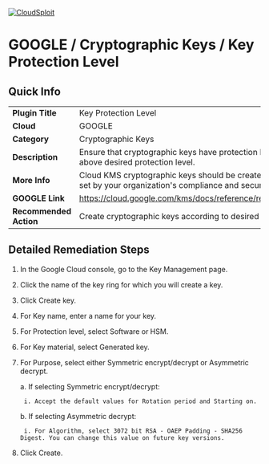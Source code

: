 [![CloudSploit](https://cloudsploit.com/img/logo-new-big-text-100.png "CloudSploit")](https://cloudsploit.com)

# GOOGLE / Cryptographic Keys / Key Protection Level

## Quick Info

| | |
|-|-|
| **Plugin Title** | Key Protection Level |
| **Cloud** | GOOGLE |
| **Category** | Cryptographic Keys |
| **Description** | Ensure that cryptographic keys have protection level equal to or above desired protection level. |
| **More Info** | Cloud KMS cryptographic keys should be created with protection level set by your organization's compliance and security rules. |
| **GOOGLE Link** | https://cloud.google.com/kms/docs/reference/rest/v1/ProtectionLevel |
| **Recommended Action** | Create cryptographic keys according to desired protection level. |

## Detailed Remediation Steps
1. In the Google Cloud console, go to the Key Management page. 

2. Click the name of the key ring for which you will create a key.

3. Click Create key.

4. For Key name, enter a name for your key.

5. For Protection level, select Software or HSM.

6. For Key material, select Generated key.

7. For Purpose, select either Symmetric encrypt/decrypt or Asymmetric decrypt.

    a. If selecting Symmetric encrypt/decrypt:

        i. Accept the default values for Rotation period and Starting on.

    b. If selecting Asymmetric decrypt:

        i. For Algorithm, select 3072 bit RSA - OAEP Padding - SHA256 Digest. You can change this value on future key versions.

8. Click Create.